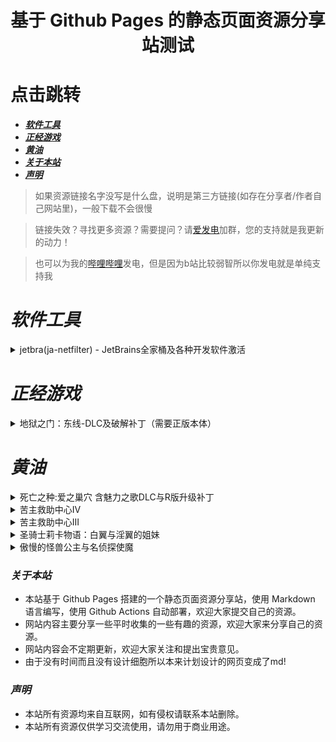 
<div align="center">
  <h1> 基于 Github Pages 的静态页面资源分享站测试 </h1>
</div>

# 点击跳转

- [***软件工具***](#软件工具)
- [***正经游戏***](#正经游戏)
- [***黄油***](#黄油)
- [***关于本站***](#关于本站)
- [***声明***](#声明)

> 如果资源链接名字没写是什么盘，说明是第三方链接(如存在分享者/作者自己网站里)，一般下载不会很慢

> 链接失效？寻找更多资源？需要提问？请[爱发电](https://afdian.com/a/MsLGXC)加群，您的支持就是我更新的动力！

> 也可以为我的[哔哩哔哩](https://space.bilibili.com/36166672)发电，但是因为b站比较弱智所以你发电就是单纯支持我

# ***软件工具***

<details>
  <summary>jetbra(ja-netfilter) - JetBrains全家桶及各种开发软件激活</summary>

  - [x] ***资源版本***：*240701?2022.2.0*
  - [x] ***资源链接***：*[jetbra在线状态](https://3.jetbra.in)*
  - [x] ***资源链接***：*[在线获取组织激活码](https://hardbin.com/ipfs/bafybeih65no5dklpqfe346wyeiak6wzemv5d7z2ya7nssdgwdz4xrmdu6i)*
  - [x] ***资源链接***：*[jetbra.zip](https://hardbin.com/ipfs/bafybeih65no5dklpqfe346wyeiak6wzemv5d7z2ya7nssdgwdz4xrmdu6i/files/jetbra-8f6785eac5e6e7e8b20e6174dd28bb19d8da7550.zip)*
  - [ ] ***下载密码***：*无*
  - [ ] ***解压密码***：*无*
  - [x] ***最后测试***：*2024/7/7*
  - [x] ***最后状态***：*可用*
  <br><br>
  - [x] ***资源简介***：

      *jetbra(ja-netfilter)是JetBrains全家桶的激活工具，可以激活JetBrains全家桶的各种开发软件，包括IntelliJ IDEA、PyCharm、GoLand、DataGrip、PhpStorm、WebStorm、RubyMine、Rider、AppCode、CLion、ReSharper、DataSpell、MPS、Android Studio等。*

  - [x] ***使用方法***：*使用jetbra中的scrpit文件夹下的vbs脚本，执行完毕后启动任意jetbrains全家桶软件并输入激活码*
  - [x] ***资源类型***：*软件工具*
  - [x] ***资源大小***：*<168KB*

</details>

# ***正经游戏***

<details>
  <summary>地狱之门：东线-DLC及破解补丁（需要正版本体）</summary>

  - [x] ***资源版本***：*解放*
  - [x] ***资源链接***：*[123云盘/地狱之门：东线-DLC及破解补丁](https://www.123pan.com/s/PZP5Vv-xFa7.html)*
  - [ ] ***下载密码***：*无*
  - [ ] ***解压密码***：*无*
  - [x] ***最后测试***：*2024/8/2*
  - [x] ***最后状态***：*可用*
  <br><br>
  - [x] ***资源简介***：

      *由于网上只有完整盗版本体而没有纯dlc文件，加之dlc文件并不跟随基础游戏下载，破解补丁只能解锁地图兵种而不能游玩需要dlcpak文件的dlc战役*
      *导致想要在正版使用盗版dlc补丁必须下载几十个g的完整盗版游戏*
      *所以我自己下载并分离了最新的dlc文件，不需要浪费时间用每秒几百kb的网速去下载国外的完整游戏种子*
      *破解补丁也支持联机和成就解锁！也支持多人合作和合作战役的成就解锁！*

  - [x] ***使用方法***：*破解补丁解压至Call to Arms - Gates of Hell\binaries\x64目录下，pak文件解压至Call to Arms - Gates of Hell\resource下，启动游戏即可*
  - [x] ***资源类型***：*正经游戏*
  - [x] ***资源大小***：*<9GB*

</details>

# ***黄油***

<details>
  <summary>死亡之种:爱之巢穴 含魅力之歌DLC与R版升级补丁</summary>

  - [x] ***资源版本***：*v230425*
  - [x] ***资源链接***：*[123云盘/Seed.of.the.Dead.Sweet.Home.v2.103-76701](https://www.123pan.com/s/kMq3Td-unE7d.html)*
  - [x] ***资源链接***：*[SoD_SH_Patch_2.103R.zip](https://www.mediafire.com/file/m394m00set28ffr/SoD_SH_Patch_2.103R.zip/file)*
  - [ ] ***下载密码***：*无*
  - [ ] ***解压密码***：*无*
  - [x] ***最后测试***：*2024/8/17* 
  - [x] ***最后状态***：*可用*
  <br><br>
  - [x] ***资源简介***：
  
      *为了守护那个可爱的女孩子，把可恨的怪物杀掉！在化为地狱的这个世界上，建立起和女主角们的爱之巢穴（Sweet Home）吧！可以同时享受暴力满载的僵尸FPS，和与女孩子们的温馨的恩爱调情生活的世界末日后僵尸FPS美少女游戏！*

  - [x] ***使用方法***：*下载并解压，点击exe文件运行游戏。游戏本体为steam阉割版，需要下载第二个链接的补丁并安装即为完整版本。*
  - [x] ***资源类型***：*黄油*
  - [x] ***资源大小***：*~20GB*

</details>
<details>
  <summary>苦主救助中心Ⅳ</summary>

  - [x] ***资源版本***：*v0.01.1 测试版*
  - [x] ***资源链接***：*[K-0202.7z](https://kooink.top/wp-content/uploads/2024/04/K-0202.7z)*
  - [ ] ***下载密码***：*无*
  - [x] ***解压密码***：*快意库-kooink.com*
  - [x] ***最后测试***：*2024/7/8*
  - [x] ***最后状态***：*可用*
  <br><br>
  - [x] ***资源简介***：
  
      *这是一个恶搞剧情解谜游戏，点击对话推进剧情，游戏中设置许多解谜关卡，可以通过探索寻找道具，根据游戏提示物品解开谜题。*

      *游戏延续苦主救助中心3的游戏设定和玩法。*

      *新游戏的故事讲述主角张吉继续未委托人寻找关键道具手机的故事。游戏具有多条主线，而所有的主线都汇聚于手机这条主线上线，接下来所有的角色又会产生什么样新的羁绊呢？主角又会如何解决这些问题，以及这一次又是谁在背后捣鬼呢？敬请期待！*
  
      *游戏采用动态漫画的演出方式，画面丰富，玩法简单，配合小游戏解谜玩法，整体故事剧情诙谐幽默，包含许多时下流行热梗，如果你熟知网络文化将会更喜欢这个系列的作品。*

  - [x] ***使用方法***：*下载并解压，点击exe文件运行游戏*
  - [x] ***资源类型***：*黄油*
  - [x] ***资源大小***：*<1.22GB*

</details>

<details>
  <summary>苦主救助中心III</summary>

  - [x] ***资源版本***：*v230425*
  - [x] ***资源链接1***：*[百度网盘/KUZ.exe](https://pan.baidu.com/share/init?surl=m_uH2OfwP-shWMG2m_9QEg)*
  - [x] ***下载密码***：*t6t9*
  - [x] ***解压密码***：*laoquzhang.com*
  - [ ] ***最后测试***：*无*
  - [ ] ***最后状态***：*未知*
  <br><br>
  - [x] ***资源版本***：*v230425*
  - [x] ***资源链接2***：*[苦主救助中心3v230425.7z](https://cdn2.koyso.com/%E8%8B%A6%E4%B8%BB%E6%95%91%E5%8A%A9%E4%B8%AD%E5%BF%833v230425.7z?verify=1720460056-cE0b%2F1tcTYyzSoGCsDjgsbxqghS3GI3ccnVtG6%2BgtNs%3D)*
  - [ ] ***下载密码***：*无*
  - [ ] ***解压密码***：*无*
  - [ ] ***最后测试***：*无*
  - [ ] ***最后状态***：*未知*
  <br><br>
  - [x] ***资源简介***：

      *請注意！本遊戲很苦，包含強烈NTR情節，純愛戰士慎入！*
      *本遊戲涉及魅黑嘲諷及惩罚结局，不喜歡黑人元素的战士慎入！慎入！*

      *這是一款，互動敘事類型遊戲，全情節畫面和配音使人身臨其境享受苦主和黃毛的快樂與痛苦。*

      *本作品，在主線上講述了部分張吉成立”救助中心“之前的故事。張吉本是普通的打工族，但是突遭橫禍，唯一親人因為工廠事故喪生。之後又被迫失業，無良老闆事故推責，遭到電信詐騙等等一系列不公對待和打擊之後，被抓入獄。在人生跌入低谷時，遇上了父親生前唯一遺物，一隻會說話的兔子，從此開啟了搞怪的“苦主救助”工作。*

      *本次”救助中心“的客戶是一名拿著5億資金白手起家，一步步做到身家過億的成功人士。但是實業上的‘成功’卻無法彌補感性上的缺失。在親情和愛情之間，上演了一幕幕慘綠的人生大戲。在愛情和財富甚至人格都失去的情況下，無奈找到“苦主救助中心”，這一次張吉又會怎樣解決這場鬧劇呢？這背後的牛頭人到底是誰？*

  - [ ] ***使用方法***：*未知*
  - [x] ***资源类型***：*黄油*
  - [x] ***资源大小***：*<832.7MB*

</details>

<details>
  <summary>圣骑士莉卡物语：白翼与淫翼的姐妹</summary>

  - [x] ***资源版本***：*v1.3.2*
  - [x] ***资源链接***：*[夸克网盘/HolyKnightRicca_v132zh.7z](https://pan.quark.cn/s/a1d4b56897ef)*
  - [ ] ***下载密码***：*无*
  - [ ] ***解压密码***：*无*
  - [x] ***最后测试***：*2024/7/10*
  - [x] ***最后状态***：*可用*
  <br><br>
  - [x] ***资源简介***：

      *照耀着地上生者的神圣阳光*
      *当那光芒愈发强烈*
      *当那光辉愈发耀眼*
      *那影子也会更浓……*
      *那光也落得更深……*
      *被神选中和妹妹成为♯♯的姐姐*
      *这是一个被淫靡所粉饰的孤独姐妹的童话……*
      *被授予了变身伪圣骑士的力量的妹妹莉卡*
      *为了寻找被带走的姐姐米莉亚而出发*
      *用丰富多彩的战斗来*
      *消灭阻止圣骑士去路的强大魔物们*

  - [x] ***使用方法***：*下载并解压，点击exe文件运行游戏*
  - [x] ***资源类型***：*黄油*
  - [x] ***资源大小***：*<3.31GB*

</details>

<details>
  <summary>傲慢的怪兽公主与名侦探使魔</summary>


  - [x] ***资源版本***：*v1.05*
  - [x] ***资源链接***：*[百度网盘/K-0168.7z](https://pan.baidu.com/s/1ceWzKxGbLKG9Wu6P8HNedA)*
  - [x] ***下载密码***：*hrq7*
  - [x] ***解压密码***：*快意库-kooink.com*
  - [ ] ***最后测试***：*无*
  - [ ] ***最后状态***：*未知*
  <br><br>
  - [x] ***资源简介***：

      *成为怪兽公主的奴隶过着同居生活！丰富有趣的时间管理恋爱养成游戏*
      *前略，这是一个关于被外星人绑架，离乡背井来到异星球的故事－－－*
      *一名地球上普通的私家侦探，简称「名侦探」，遇到了前所未有的大委托。*
      *委托内容竟然是…到外星球担任谜之美少女「黛奴」的宠物！*
      *虽然外表是位金发美少女，然而实则刁蛮任性，视众生为蝼蚁，甚至拥有能召唤强大怪兽军团的神奇能力？！*

      *这位有着毁灭多颗星球前科的黛奴，便是在宇宙间凶名赫赫的「外星暴君」！*
      *伴君如伴虎，在她麾下，主角该如何利用智慧寻求一线生机？*
      *从观赏用宠物起步，要想提升地位的方式竟然是征服星球？！*

      *《怠惰的怪兽公主不想工作》相同世界观续作*
      *日语全语音配音，轻小说式主线，客制化主题曲*
      *活泼生动的动态演出，深入其境的养成互动，丰富多变的纸娃娃更衣系统*
      *比前作更强、体位更多的动态H模式，各具特色的美少女领主们*
      *绘制精美的CG与场景，简单的SLG侵攻要素，时间管理系统*

  - [x] ***使用方法***：*下载并解压，点击exe文件运行游戏*
  - [x] ***资源类型***：*黄油*
  - [x] ***资源大小***：*<1.07GB*

</details>

### ***关于本站***

- 本站基于 Github Pages 搭建的一个静态页面资源分享站，使用 Markdown 语言编写，使用 Github Actions 自动部署，欢迎大家提交自己的资源。
- 网站内容主要分享一些平时收集的一些有趣的资源，欢迎大家来分享自己的资源。
- 网站内容会不定期更新，欢迎大家关注和提出宝贵意见。
- 由于没有时间而且没有设计细胞所以本来计划设计的网页变成了md!

### ***声明***

- 本站所有资源均来自互联网，如有侵权请联系本站删除。
- 本站所有资源仅供学习交流使用，请勿用于商业用途。
